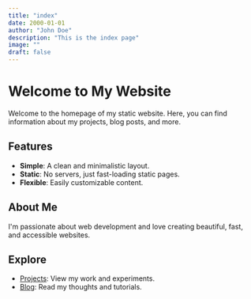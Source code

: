 ```yaml
---
title: "index"
date: 2000-01-01
author: "John Doe"
description: "This is the index page"
image: ""
draft: false
---
```


# Welcome to My Website

Welcome to the homepage of my static website. Here, you can find information about my projects, blog posts, and more.

## Features
- **Simple**: A clean and minimalistic layout.
- **Static**: No servers, just fast-loading static pages.
- **Flexible**: Easily customizable content.

## About Me
I'm passionate about web development and love creating beautiful, fast, and accessible websites.

## Explore
- [Projects](projects): View my work and experiments.
- [Blog](blog): Read my thoughts and tutorials.

